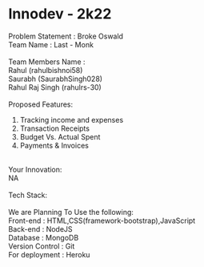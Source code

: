 # Innodev - 2k22
Problem Statement : Broke Oswald
<br>
Team Name : Last - Monk
<br>
<br>
Team Members Name :
<br>
Rahul (rahulbishnoi58)<br>
Saurabh (SaurabhSingh028)<br>
Rahul Raj Singh (rahulrs-30)
<br>
<br>
Proposed Features:
1. Tracking income and expenses<br>
2. Transaction Receipts<br>
3. Budget Vs. Actual Spent<br>
4. Payments & Invoices<br>
<br>
Your Innovation:
<br>
NA
<br>
<br>
Tech Stack:
<br>
<br>
We are Planning To Use the following:<br>
Front-end : HTML,CSS(framework-bootstrap),JavaScript<br>
Back-end : NodeJS<br>
Database : MongoDB<br>
Version Control : Git<br>
For deployment : Heroku<br>
